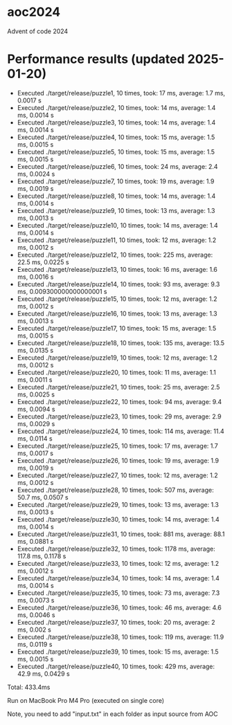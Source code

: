 # aoc2024
Advent of code 2024

# Performance results (updated 2025-01-20)

- Executed ./target/release/puzzle1, 10 times, took: 17 ms, average: 1.7 ms, 0.0017 s
- Executed ./target/release/puzzle2, 10 times, took: 14 ms, average: 1.4 ms, 0.0014 s
- Executed ./target/release/puzzle3, 10 times, took: 14 ms, average: 1.4 ms, 0.0014 s
- Executed ./target/release/puzzle4, 10 times, took: 15 ms, average: 1.5 ms, 0.0015 s
- Executed ./target/release/puzzle5, 10 times, took: 15 ms, average: 1.5 ms, 0.0015 s
- Executed ./target/release/puzzle6, 10 times, took: 24 ms, average: 2.4 ms, 0.0024 s
- Executed ./target/release/puzzle7, 10 times, took: 19 ms, average: 1.9 ms, 0.0019 s
- Executed ./target/release/puzzle8, 10 times, took: 14 ms, average: 1.4 ms, 0.0014 s
- Executed ./target/release/puzzle9, 10 times, took: 13 ms, average: 1.3 ms, 0.0013 s
- Executed ./target/release/puzzle10, 10 times, took: 14 ms, average: 1.4 ms, 0.0014 s
- Executed ./target/release/puzzle11, 10 times, took: 12 ms, average: 1.2 ms, 0.0012 s
- Executed ./target/release/puzzle12, 10 times, took: 225 ms, average: 22.5 ms, 0.0225 s
- Executed ./target/release/puzzle13, 10 times, took: 16 ms, average: 1.6 ms, 0.0016 s
- Executed ./target/release/puzzle14, 10 times, took: 93 ms, average: 9.3 ms, 0.009300000000000001 s
- Executed ./target/release/puzzle15, 10 times, took: 12 ms, average: 1.2 ms, 0.0012 s
- Executed ./target/release/puzzle16, 10 times, took: 13 ms, average: 1.3 ms, 0.0013 s
- Executed ./target/release/puzzle17, 10 times, took: 15 ms, average: 1.5 ms, 0.0015 s
- Executed ./target/release/puzzle18, 10 times, took: 135 ms, average: 13.5 ms, 0.0135 s
- Executed ./target/release/puzzle19, 10 times, took: 12 ms, average: 1.2 ms, 0.0012 s
- Executed ./target/release/puzzle20, 10 times, took: 11 ms, average: 1.1 ms, 0.0011 s
- Executed ./target/release/puzzle21, 10 times, took: 25 ms, average: 2.5 ms, 0.0025 s
- Executed ./target/release/puzzle22, 10 times, took: 94 ms, average: 9.4 ms, 0.0094 s
- Executed ./target/release/puzzle23, 10 times, took: 29 ms, average: 2.9 ms, 0.0029 s
- Executed ./target/release/puzzle24, 10 times, took: 114 ms, average: 11.4 ms, 0.0114 s
- Executed ./target/release/puzzle25, 10 times, took: 17 ms, average: 1.7 ms, 0.0017 s
- Executed ./target/release/puzzle26, 10 times, took: 19 ms, average: 1.9 ms, 0.0019 s
- Executed ./target/release/puzzle27, 10 times, took: 12 ms, average: 1.2 ms, 0.0012 s
- Executed ./target/release/puzzle28, 10 times, took: 507 ms, average: 50.7 ms, 0.0507 s
- Executed ./target/release/puzzle29, 10 times, took: 13 ms, average: 1.3 ms, 0.0013 s
- Executed ./target/release/puzzle30, 10 times, took: 14 ms, average: 1.4 ms, 0.0014 s
- Executed ./target/release/puzzle31, 10 times, took: 881 ms, average: 88.1 ms, 0.0881 s
- Executed ./target/release/puzzle32, 10 times, took: 1178 ms, average: 117.8 ms, 0.1178 s
- Executed ./target/release/puzzle33, 10 times, took: 12 ms, average: 1.2 ms, 0.0012 s
- Executed ./target/release/puzzle34, 10 times, took: 14 ms, average: 1.4 ms, 0.0014 s
- Executed ./target/release/puzzle35, 10 times, took: 73 ms, average: 7.3 ms, 0.0073 s
- Executed ./target/release/puzzle36, 10 times, took: 46 ms, average: 4.6 ms, 0.0046 s
- Executed ./target/release/puzzle37, 10 times, took: 20 ms, average: 2 ms, 0.002 s
- Executed ./target/release/puzzle38, 10 times, took: 119 ms, average: 11.9 ms, 0.0119 s
- Executed ./target/release/puzzle39, 10 times, took: 15 ms, average: 1.5 ms, 0.0015 s
- Executed ./target/release/puzzle40, 10 times, took: 429 ms, average: 42.9 ms, 0.0429 s

Total: 433.4ms



Run on MacBook Pro M4 Pro (executed on single core)

Note, you need to add "input.txt" in each folder as input source from AOC
